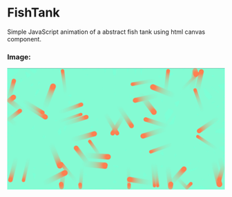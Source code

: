 # FishTank
Simple JavaScript animation of a abstract fish tank using html canvas component.

### Image:
![alt text](https://github.com/philippeZim/FishTank/blob/main/screen1.png)
